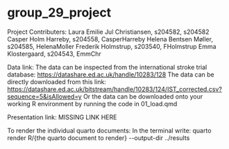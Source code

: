 # group_29_project

Project Contributers:
Laura Emilie Jul Christiansen, s204582, s204582
Casper Holm Harreby, s204558, CasperHarreby
Helena Bentsen Møller, s204585, HelenaMoller
Frederik Holmstrup, s203540, FHolmstrup
Emma Klostergaard, s204543, EmmChr

Data link:
The data can be inspected from the international stroke trial database: https://datashare.ed.ac.uk/handle/10283/128
The data can be directly downloaded from this link: https://datashare.ed.ac.uk/bitstream/handle/10283/124/IST_corrected.csv?sequence=5&isAllowed=y
Or the data can be downloaded onto your working R environment by running the code in 01_load.qmd

Presentation link: 
MISSING LINK HERE

To render the individual quarto documents:
In the terminal write: quarto render R/{the quarto document to render} --output-dir ../results
